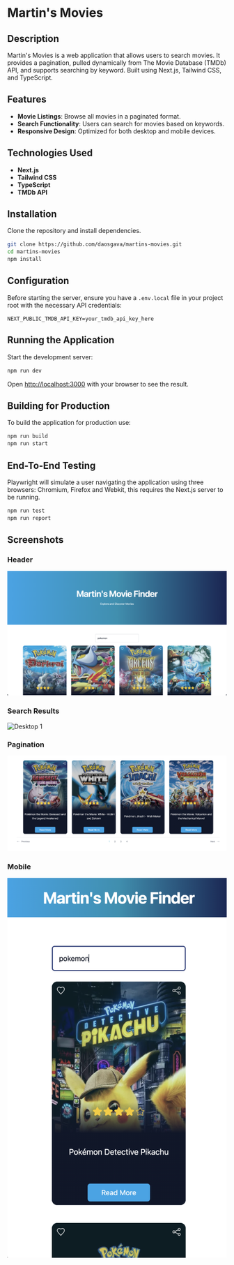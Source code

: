 # Martin's Movies

## Description
Martin's Movies is a web application that allows users to search movies. It provides a pagination, pulled dynamically from The Movie Database (TMDb) API, and supports searching by keyword. Built using Next.js, Tailwind CSS, and TypeScript.

## Features
- **Movie Listings**: Browse all movies in a paginated format.
- **Search Functionality**: Users can search for movies based on keywords.
- **Responsive Design**: Optimized for both desktop and mobile devices.

## Technologies Used
- **Next.js**
- **Tailwind CSS**
- **TypeScript**
- **TMDb API**

## Installation

Clone the repository and install dependencies.

```bash
git clone https://github.com/daosgava/martins-movies.git
cd martins-movies
npm install
```

## Configuration

Before starting the server, ensure you have a `.env.local` file in your project root with the necessary API credentials:

```plaintext
NEXT_PUBLIC_TMDB_API_KEY=your_tmdb_api_key_here
```

## Running the Application

Start the development server:

```bash
npm run dev
```

Open [http://localhost:3000](http://localhost:3000) with your browser to see the result.

## Building for Production

To build the application for production use:

```bash
npm run build
npm run start
```

## End-To-End Testing

Playwright will simulate a user navigating the application using three browsers: Chromium, Firefox and Webkit, this requires the Next.js server to be running.

```bash
npm run test
npm run report
```

## Screenshots

### Header

![Desktop 1](/public/images/1.png)

### Search Results

![Desktop 1](/public/images/2.png)

### Pagination

![Desktop 1](/public/images/3.png)

### Mobile

![Mobile 1](/public/images/4.png)
